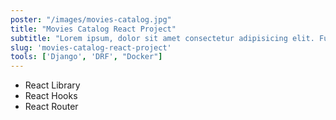 ```yaml
---
poster: "/images/movies-catalog.jpg"
title: "Movies Catalog React Project"
subtitle: "Lorem ipsum, dolor sit amet consectetur adipisicing elit. Fugiat, perferendis."
slug: 'movies-catalog-react-project'
tools: ['Django', 'DRF', "Docker"]
---
```


- React Library
- React Hooks
- React Router